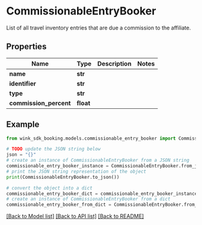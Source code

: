 # CommissionableEntryBooker

List of all travel inventory entries that are due a commission to the affiliate.

## Properties

Name | Type | Description | Notes
------------ | ------------- | ------------- | -------------
**name** | **str** |  | 
**identifier** | **str** |  | 
**type** | **str** |  | 
**commission_percent** | **float** |  | 

## Example

```python
from wink_sdk_booking.models.commissionable_entry_booker import CommissionableEntryBooker

# TODO update the JSON string below
json = "{}"
# create an instance of CommissionableEntryBooker from a JSON string
commissionable_entry_booker_instance = CommissionableEntryBooker.from_json(json)
# print the JSON string representation of the object
print(CommissionableEntryBooker.to_json())

# convert the object into a dict
commissionable_entry_booker_dict = commissionable_entry_booker_instance.to_dict()
# create an instance of CommissionableEntryBooker from a dict
commissionable_entry_booker_from_dict = CommissionableEntryBooker.from_dict(commissionable_entry_booker_dict)
```
[[Back to Model list]](../README.md#documentation-for-models) [[Back to API list]](../README.md#documentation-for-api-endpoints) [[Back to README]](../README.md)


